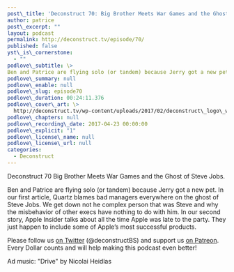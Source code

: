 ```yaml
---
post\_title: 'Deconstruct 70: Big Brother Meets War Games and the Ghost of Steve Jobs'
author: patrice
post\_excerpt: ""
layout: podcast
permalink: http://deconstruct.tv/episode/70/
published: false
yst\_is\_cornerstone:
  - ""
podlove\_subtitle: \>
Ben and Patrice are flying solo (or tandem) because Jerry got a new pet. Meanwhile Steve Jobs' ghost is resurrected and Apple is late to the party. At least according to some articles.
podlove\_summary: null
podlove\_enable: null
podlove\_slug: episode70
podlove\_duration: 00:24:11.376
podlove\_cover\_art: \>
  http://deconstruct.tv/wp-content/uploads/2017/02/deconstruct\_logo\_white.png
podlove\_chapters: null
podlove\_recording\_date: 2017-04-23 00:00:00
podlove\_explicit: "1"
podlove\_license\_name: null
podlove\_license\_url: null
categories:
  - Deconstruct
---
```



Deconstruct 70 Big Brother Meets War Games and the Ghost of Steve Jobs.

Ben and Patrice are flying solo (or tandem) because Jerry got a new pet.  In our first article, Quartz blames bad managers everywhere on the ghost of Steve Jobs.  We get down not he complex person that was Steve and why the misbehavior of other execs have nothing to do with him.  In our second story, Apple Insider talks about all the time Apple was late to the party.  They just happen to include some of Apple’s most successful products.

Please follow us [on Twitter][1] (@deconstructBS) and support us [on Patreon][2]. Every Dollar counts and will help making this podcast even better!

Ad music: "Drive" by Nicolai Heidlas

[1]:	http://twitter.com/deconstructBS "Twitter"
[2]:	http://patreon.com/deconstruct